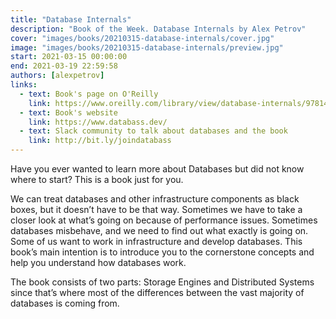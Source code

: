 ```yaml
---
title: "Database Internals"
description: "Book of the Week. Database Internals by Alex Petrov"
cover: "images/books/20210315-database-internals/cover.jpg"
image: "images/books/20210315-database-internals/preview.jpg"
start: 2021-03-15 00:00:00
end: 2021-03-19 22:59:58
authors: [alexpetrov]
links: 
  - text: Book's page on O'Reilly
    link: https://www.oreilly.com/library/view/database-internals/9781492040330/
  - text: Book's website
    link: https://www.databass.dev/
  - text: Slack community to talk about databases and the book
    link: http://bit.ly/joindatabass
---
```


Have you ever wanted to learn more about Databases but did not know where to start?
This is a book just for you. 

We can treat databases and other infrastructure components as black boxes, but it doesn’t
have to be that way. Sometimes we have to take a closer look at what’s going on because of
performance issues. Sometimes databases misbehave, and we need to find out what exactly is
going on. Some of us want to work in infrastructure and develop databases. This book’s main
intention is to introduce you to the cornerstone concepts and help you understand how
databases work.

The book consists of two parts: Storage Engines and Distributed Systems since that’s where most
of the differences between the vast majority of databases is coming from. 